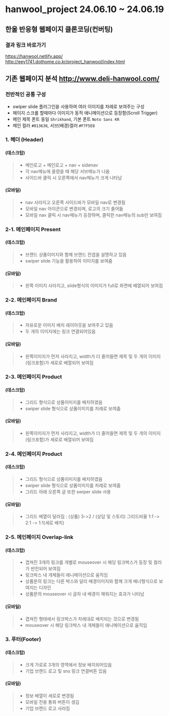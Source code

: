 # hanwool_project 24.06.10 ~ 24.06.19
## 한울 반응형 웹페이지 클론코딩(컨버팅)
### 결과 링크 바로가기
https://hanwool.netlify.app/<br>
http://eey1741.dothome.co.kr/project_hanwool/index.html
## 기존 웹페이지 분석 http://www.deli-hanwool.com/
### 전반적인 공통 구성
* swiper slide 플러그인을 사용하여 여러 이미지를 차례로 보여주는 구성
* 페이지 스크롤 할때마다 이미지가 동적 애니메이션으로 등장함(Scroll Trigger)
* 메인 제목 폰트 동일 `Shrikhand`, 기본 폰트 `Noto Sans KR`
* 메인 컬러 `#013630`, 서브(배경)컬러 `#F7F5E8`
### 1. 헤더 (Header)
#### (데스크탑)
>* 메인로고 + 메인로고 + nav + sidenav
>* 각 nav메뉴에 올렸을 때 해당 서브메뉴가 나옴
>* 사이드바 클릭 시 오른쪽에서 nav메뉴가 크게 나타남
#### (모바일)
>* nav 사라지고 오른쪽 사이드바가 모바일 nav로 변경됨
>* 모바일 nav 아이콘으로 변경되며, 로고의 크기 줄어듦
>* 모바일 nav 클릭 시 nav메뉴가 등장하며, 클릭한 nav메뉴의 sub만 보여짐
### 2-1. 메인페이지 Present
#### (데스크탑)
>* 브랜드 상품이미지와 함께 브랜드 컨셉을 설명하고 있음
>* swiper slide 기능을 활용하여 이미지를 보여줌
#### (모바일)
>* 왼쪽 이미지 사라지고, slide형식의 이미지가 full로 화면에 배열되어 보여짐
### 2-2. 메인페이지 Brand
#### (데스크탑)
>* 자유로운 이미지 배치 레이아웃을 보여주고 있음
>* 두 개의 이미지에는 링크 연결되어있음
#### (모바일)
>* 왼쪽이미지가 먼저 사라지고, width가 더 줄어들면 제목 및 두 개의 이미지(링크포함)가 세로로 배열되어 보여짐
### 2-3. 메인페이지 Product
#### (데스크탑)
>* 그리드 형식으로 상품이미지를 배치하였음
>* swiper slide 형식으로 상품이미지를 차례로 보여줌
#### (모바일)
>* 왼쪽이미지가 먼저 사라지고, width가 더 줄어들면 제목 및 두 개의 이미지(링크포함)가 세로로 배열되어 보여짐
### 2-4. 메인페이지 Product
#### (데스크탑)
>* 그리드 형식으로 상품이미지를 배치하였음
>* swiper slide 형식으로 상품이미지를 차례로 보여줌
>* 그리드 아래 오른쪽 글 또한 swiper slide 사용
#### (모바일)
>* 그리드 배열이 달라짐 : (상품) 3->2 / (상담 및 스토리) 그리드비율 1:1 -> 2:1 -> 1:1(세로 배치)
### 2-5. 메인페이지 Overlap-link
#### (데스크탑)
>* 겹쳐진 3개의 링크를 개별로 mouseover 시 해당 링크박스가 등장 및 컬러가 반전되어 보여짐
>* 링크박스 내 개체들이 애니메이션으로 움직임
>* 상품문의 링크는 다른 박스와 달리 배경이미지와 함께 크게 배너형식으로 보여지는 디자인
>* 상품문의 mouseover 시 글자 내 배경이 채워지는 효과가 나타남
#### (모바일)
>* 겹쳐진 형태에서 링크박스가 차례대로 배치되는 것으로 변경됨
>* mouseover 시 해당 링크박스 내 개체들이 애니메이션으로 움직임
### 3. 푸터(Footer)
#### (데스크탑)
>* 크게 가로로 3개의 영역에서 정보 배치되어있음
>* 기업 브랜드 로고 및 sns 링크 연결버튼 있음
#### (모바일)
>* 정보 배열이 세로로 변경됨
>* 모바일 전용 통화 버튼이 생김
>* 기업 브랜드 로고 사라짐